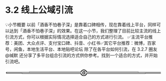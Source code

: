 # 3.2 线上公域引流

💡小节概要
以前「酒香不怕巷子深」是靠着口碑相传，现在靠着线上平台，同样可以达到「酒香不怕巷子深」的效果。在这一小节，我们整理了目前比较主流的线上引流方式，你可以根据实际情况选择适合自己的方式进行引流。
✅主流平台推荐：美团、大众点评、支付宝口碑、抖音、小红书✅其它平台推荐：微博，百家号，闲鱼，本地生活平台、本地贴吧论坛
除了在各平台如何引流，在 3.2.7 圈友 @缄默 还分享了多平台组合引流的方式供你参考。找到一个适合的方式，并开始引流吧。

![](img/70c086163efe63c67f3a76278afd7895.png)
